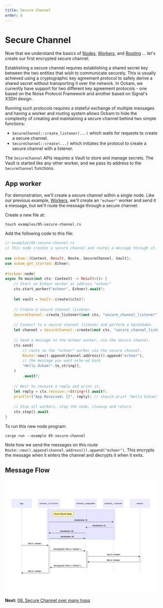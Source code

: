 ```yaml
---
title: Secure Channel
order: 6
---
```


# Secure Channel

Now that we understand the basics of [Nodes](/learn/how-to-guides/rust/01-node),
[Workers](/learn/how-to-guides/rust/02-worker), and [Routing](/learn/how-to-guides/rust/03-routing) ... let's
create our first encrypted secure channel.

Establishing a secure channel requires establishing a shared secret key between
the two entities that wish to communicate securely. This is usually achieved
using a cryptographic key agreement protocol to safely derive a shared secret
without transporting it over the network. In Ockam, we currently have support for
two different key agreement protocols - one based on the Noise Protocol Framework
and another based on Signal's X3DH design.

Running such protocols requires a stateful exchange of multiple messages and having
a worker and routing system allows Ockam to hide the complexity of creating and
maintaining a secure channel behind two simple functions:

- `SecureChannel::create_listener(...)` which waits for requests to create a secure channel.
- `SecureChannel::create(...)` which initiates the protocol to create a secure channel with a listener.

The `SecureChannel` APIs requires a Vault to store and manage secrets. The Vault is started like any other worker, and
we pass its address to the `SecureChannel` functions.

## App worker

For demonstration, we'll create a secure channel within a single node. Like our
previous example, [Workers](/learn/how-to-guides/rust/02-worker), we'll create an `"echoer"` worker and
send it a message, but we'll route the message through a secure channel:

Create a new file at:

```
touch examples/05-secure-channel.rs
```

Add the following code to this file:

```rust
// examples/05-secure-channel.rs
// This node creates a secure channel and routes a message through it.

use ockam::{Context, Result, Route, SecureChannel, Vault};
use ockam_get_started::Echoer;

#[ockam::node]
async fn main(mut ctx: Context) -> Result<()> {
    // Start an Echoer worker at address "echoer"
    ctx.start_worker("echoer", Echoer).await?;

    let vault = Vault::create(&ctx)?;

    // Create a secure channel listener.
    SecureChannel::create_listener(&mut ctx, "secure_channel_listener", &vault).await?;

    // Connect to a secure channel listener and perform a handshake.
    let channel = SecureChannel::create(&mut ctx, "secure_channel_listener", &vault).await?;

    // Send a message to the echoer worker, via the secure channel.
    ctx.send(
        // route to the "echoer" worker via the secure channel.
        Route::new().append(channel.address()).append("echoer"),
        // the message you want echo-ed back
        "Hello Ockam!".to_string(),
    )
        .await?;

    // Wait to receive a reply and print it.
    let reply = ctx.receive::<String>().await?;
    println!("App Received: {}", reply); // should print "Hello Ockam!"

    // Stop all workers, stop the node, cleanup and return.
    ctx.stop().await
}

```

To run this new node program:

```
cargo run --example 05-secure-channel
```

Note how we send the messages on this route
`Route::new().append(channel.address()).append("echoer")`.
This encrypts the message when it enters the channel and decrypts it
when it exits.

## Message Flow

![Message Flow Sequence Diagram](sequence.png)

<span><b>Next:</b> <a href="/learn/how-to-guides/rust/06-secure-channel-many-hops">06. Secure Channel over many hops</a>
</span>
